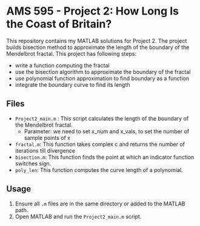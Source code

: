 # AMS 595 - Project 2: How Long Is the Coast of Britain?
This repository contains my MATLAB solutions for Project 2. The project builds bisection method to approximate the length of the boundary of the Mendelbrot fractal. This project has following steps:
* write a function computing the fractal
* use the bisection algorithm to approximate the boundary of the fractal
* use polynomial function approximation to find boundary as a function
* integrate the boundary curve to find its length

## Files
- `Project2_main.m` : This script calculates the length of the boundary of the Mendelbrot fractal.
    - Parameter: we need to set x_num and x_vals, to set the number of sample points of x
- `fractal.m`: This function takes complex c and returns the number of iterations till divergence
- `bisection.m`: This function finds the point at
which an indicator function switches sign.
- `poly_len`: This function computes the curve length of a polynomial.

## Usage
1. Ensure all `.m` files are in the same directory or added to the MATLAB path.
2. Open MATLAB and run the `Project2_main.m` script.